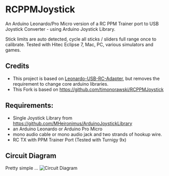 # RCPPMJoystick
An Arduino Leonardo/Pro Micro version of a RC PPM Trainer port to USB Joystick Converter - using Arduino Joystick Library.

Stick limits are auto detected, cycle all sticks / sliders full range once to calibrate. 
Tested with Hitec Eclipse 7, Mac, PC, various simulators and games.

## Credits
- This project is based on [Leonardo-USB-RC-Adapter](https://github.com/voroshkov/Leonardo-USB-RC-Adapter), but removes the requirement to change core arduino libraries.
- This Fork is based on https://github.com/timonorawski/RCPPMJoystick

## Requirements:
- Single Joystick Library from https://github.com/MHeironimus/ArduinoJoystickLibrary
- an Arduino Leonardo or Arduino Pro Micro
- mono audio cable or mono audio jack and two strands of hookup wire.
- RC TX with PPM Trainer Port (Tested with Turnigy 9x)

## Circuit Diagram

Pretty simple ... 
![Circuit Diagram](https://raw.githubusercontent.com/timonorawski/RCPPMJoystick/master/CircuitDiagram.png)
